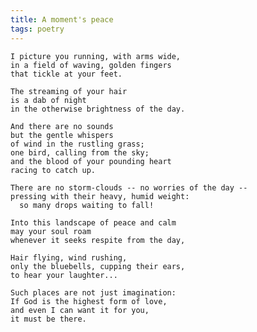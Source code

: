 ```yaml
---
title: A moment's peace
tags: poetry
---
```


    I picture you running, with arms wide,
    in a field of waving, golden fingers
    that tickle at your feet.

    The streaming of your hair
    is a dab of night
    in the otherwise brightness of the day.

    And there are no sounds
    but the gentle whispers
    of wind in the rustling grass;
    one bird, calling from the sky;
    and the blood of your pounding heart
    racing to catch up.

    There are no storm-clouds -- no worries of the day --
    pressing with their heavy, humid weight:
      so many drops waiting to fall!

    Into this landscape of peace and calm
    may your soul roam
    whenever it seeks respite from the day,

    Hair flying, wind rushing,
    only the bluebells, cupping their ears,
    to hear your laughter...

    Such places are not just imagination:
    If God is the highest form of love,
    and even I can want it for you,
    it must be there.


